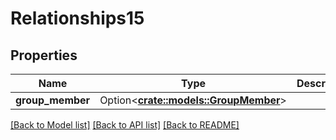 # Relationships15

## Properties

Name | Type | Description | Notes
------------ | ------------- | ------------- | -------------
**group_member** | Option<[**crate::models::GroupMember**](groupMember.md)> |  | [optional]

[[Back to Model list]](../README.md#documentation-for-models) [[Back to API list]](../README.md#documentation-for-api-endpoints) [[Back to README]](../README.md)


